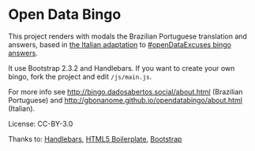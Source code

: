 Open Data Bingo
===============

This project renders with modals the Brazilian Portuguese translation and answers, based in [the Italian adaptation](https://docs.google.com/document/d/1yUgLJD1KyrrKNQnKc9UYdgIIAmgUBZ8qf12VvXSCNig/edit?usp=sharing) to [#openDataExcuses bingo answers](https://docs.google.com/document/d/1nDtHpnIDTY_G32EMJniXaOGBufjHCCk4VC9WGOf7jK4/edit#heading=h.kuxx5ny497m9).

It use Bootstrap 2.3.2 and Handlebars. If you want to create your own bingo, fork the project and edit `/js/main.js`.

For more info see http://bingo.dadosabertos.social/about.html (Brazilian Portuguese) and http://gbonanome.github.io/opendatabingo/about.html (Italian).

License: CC-BY-3.0

Thanks to: [Handlebars](http://handlebarsjs.com/), [HTML5 Boilerplate](http://html5boilerplate.com/), [Bootstrap](http://twitter.github.io/bootstrap/)
